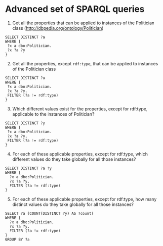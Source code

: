 # Advanced set of SPARQL queries 
1. Get all the properties that can be
  applied to instances of the Politician class
  (<http://dbpedia.org/ontology/Politician>)
```
SELECT DISTINCT ?a
WHERE {
 ?x a dbo:Politician.
 ?x ?a ?y
}
```

2. Get all the properties, except `rdf:type`, that can be applied to instances of the Politician class
```
SELECT DISTINCT ?a
WHERE {
 ?x a dbo:Politician.
 ?x ?a ?y.
 FILTER (?a != rdf:type)
}
```

3. Which different values exist for the properties, except for rdf:type, applicable to the instances of Politician?
```
SELECT DISTINCT ?y
WHERE {
 ?x a dbo:Politician.
 ?x ?a ?y.
 FILTER (?a != rdf:type)
}
```

4. For each of these applicable properties, except for rdf:type, which different values do they take globally for all those instances?
```
SELECT DISTINCT ?a ?y
WHERE {
  ?x a dbo:Politician.
  ?x ?a ?y.
  FILTER (?a != rdf:type)
}
```


5. For each of these applicable properties, except for rdf:type, how many distinct values do they take globally for all those instances?
```
SELECT ?a (COUNT(DISTINCT ?y) AS ?count)
WHERE {
  ?x a dbo:Politician.
  ?x ?a ?y.
  FILTER (?a != rdf:type)
}
GROUP BY ?a
```